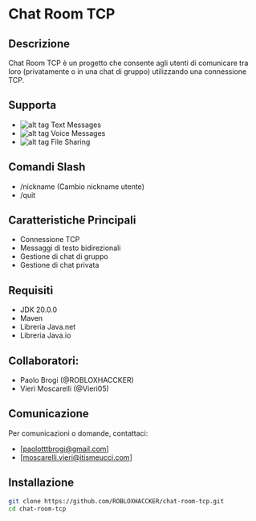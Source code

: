 # Chat Room TCP

## Descrizione
Chat Room TCP è un progetto che consente agli utenti di comunicare tra loro (privatamente o in una chat di gruppo) utilizzando una connessione TCP.

## Supporta
- ![alt tag](https://raw.github.com/Nirklav/TCPChat/master/UI/Images/checked.png)  Text Messages 
- ![alt tag](https://raw.github.com/Nirklav/TCPChat/master/UI/Images/notChecked.png)  Voice Messages
- ![alt tag](https://raw.github.com/Nirklav/TCPChat/master/UI/Images/notChecked.png)  File Sharing

## Comandi Slash
- /nickname (Cambio nickname utente)
- /quit

## Caratteristiche Principali
- Connessione TCP
- Messaggi di testo bidirezionali
- Gestione di chat di gruppo
- Gestione di chat privata

## Requisiti
- JDK 20.0.0
- Maven
- Libreria Java.net
- Libreria Java.io

## Collaboratori:
- Paolo Brogi (@ROBLOXHACCKER)
- Vieri Moscarelli (@Vieri05)

## Comunicazione
Per comunicazioni o domande, contattaci: 
- [paolotttbrogi@gmail.com]
- [moscarelli.vieri@itismeucci.com]

## Installazione
```bash
git clone https://github.com/ROBLOXHACCKER/chat-room-tcp.git
cd chat-room-tcp
